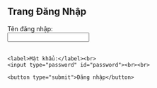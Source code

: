 <!DOCTYPE html>
<html lang="vi">
<head>
  <meta charset="UTF-8">
  <title>Đăng nhập và ẩn URL</title>
  <style>
    #iframeContainer {
      display: none;
    }
  </style>
</head>
<body>
  <h2 id="loginTitle">Trang Đăng Nhập</h2>
  <form id="loginForm">
    <label>Tên đăng nhập:</label><br>
    <input type="text" id="username"><br><br>

    <label>Mật khẩu:</label><br>
    <input type="password" id="password"><br><br>

    <button type="submit">Đăng nhập</button>
  </form>

  <div id="iframeContainer">
    <iframe src="https://kiagds.ru/" width="100%" height="1000px" style="border:none;"></iframe>
  </div>

  <script>
    document.getElementById("loginForm").addEventListener("submit", function(event){
      event.preventDefault();

      var username = document.getElementById("username").value;
      var password = document.getElementById("password").value;

      if(username === "admingds" && password === "123456"){
        
        document.getElementById("loginForm").style.display = "none";
        document.getElementById("loginTitle").style.display = "none";

       
        document.getElementById("iframeContainer").style.display = "block";
      } else {
        alert("Sai tên đăng nhập hoặc mật khẩu!");
      }
    });
  </script>
</body>
</html>
